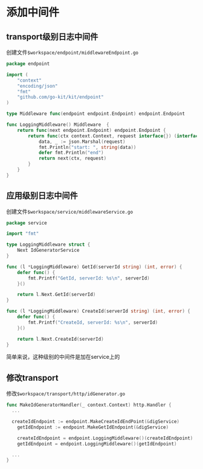 # 添加中间件
## transport级别日志中间件
创建文件`$workspace/endpoint/middlewareEndpoint.go`
```go
package endpoint

import (
	"context"
	"encoding/json"
	"fmt"
	"github.com/go-kit/kit/endpoint"
)

type Middleware func(endpoint endpoint.Endpoint) endpoint.Endpoint

func LoggingMiddleware() Middleware  {
	return func(next endpoint.Endpoint) endpoint.Endpoint {
		return func(ctx context.Context, request interface{}) (interface{}, error) {
			data, _ := json.Marshal(request)
			fmt.Println("start: ", string(data))
			defer fmt.Println("end")
			return next(ctx, request)
		}
	}
}
```

## 应用级别日志中间件
创建文件`$workspace/service/middlewareService.go`
```go
package service

import "fmt"

type LoggingMiddleware struct {
	Next IdGeneratorService
}

func (l *LoggingMiddleware) GetId(serverId string) (int, error) {
	defer func() {
		fmt.Printf("GetId, serverId: %s\n", serverId)
	}()

	return l.Next.GetId(serverId)
}

func (l *LoggingMiddleware) CreateId(serverId string) (int, error) {
	defer func() {
		fmt.Printf("CreateId, serverId: %s\n", serverId)
	}()

	return l.Next.CreateId(serverId)
}
```
简单来说，这种级别的中间件是加在service上的

## 修改transport
修改`$workspace/transport/http/idGenerator.go`
```go
func MakeIdGeneratorHandler(_ context.Context) http.Handler {
  ...

  createIdEndpoint := endpoint.MakeCreateIdEndPoint(&digService)
	getIdEndpoint := endpoint.MakeGetIdEndpoint(&digService)

	createIdEndpoint = endpoint.LoggingMiddleware()(createIdEndpoint)
	getIdEndpoint = endpoint.LoggingMiddleware()(getIdEndpoint)

  ...
}
```